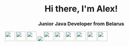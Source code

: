 <h1 align="center">Hi there, I'm Alex!</h1>
<h3 align="center">Junior Java Developer from Belarus</h3>
<p>
<img src="https://img.shields.io/badge/java-%23121011.svg?style=for-the-badge&logo=java&logoColor=white" height="32"/></h1> 
<img src="https://img.shields.io/badge/spring-%23121011.svg?style=for-the-badge&logo=spring&logoColor=white" height="32"/></h1>
<img src="https://img.shields.io/badge/mysql-%23121011.svg?style=for-the-badge&logo=mysql&logoColor=white" height="32"/></h1>
<img src="https://img.shields.io/badge/postgres-%23121011.svg?style=for-the-badge&logo=postgresql&logoColor=white"/></h1>
<img src="https://img.shields.io/badge/github-%23121011.svg?style=for-the-badge&logo=github&logoColor=white" height="32"/></h1>
<img src="https://img.shields.io/badge/Postman-%23121011?style=for-the-badge&logo=postman&logoColor=white" height="32"/></h1>
<img src="https://img.shields.io/badge/Apache%20Maven-%23121011?style=for-the-badge&logo=Apache%20Maven&logoColor=white" height="32"/></h1>
<img src="https://img.shields.io/badge/jenkins-%23121011.svg?style=for-the-badge&logo=jenkins&logoColor=white" height="32"/></h1>
<img src="https://img.shields.io/badge/confluence-%23121011.svg?style=for-the-badge&logo=confluence&logoColor=white" height="32"/></h1>
<img src="https://img.shields.io/badge/jira-%23121011.svg?style=for-the-badge&logo=jira&logoColor=white" height="32"/></h1>
</p>


<!--
**Sarmat92/Sarmat92** is a ✨ _special_ ✨ repository because its `README.md` (this file) appears on your GitHub profile.

Here are some ideas to get you started:

- 🔭 I’m currently working on ...
- 🌱 I’m currently learning ...
- 👯 I’m looking to collaborate on ...
- 🤔 I’m looking for help with ...
- 💬 Ask me about ...
- 📫 How to reach me: ...
- 😄 Pronouns: ...
- ⚡ Fun fact: ...
-->
